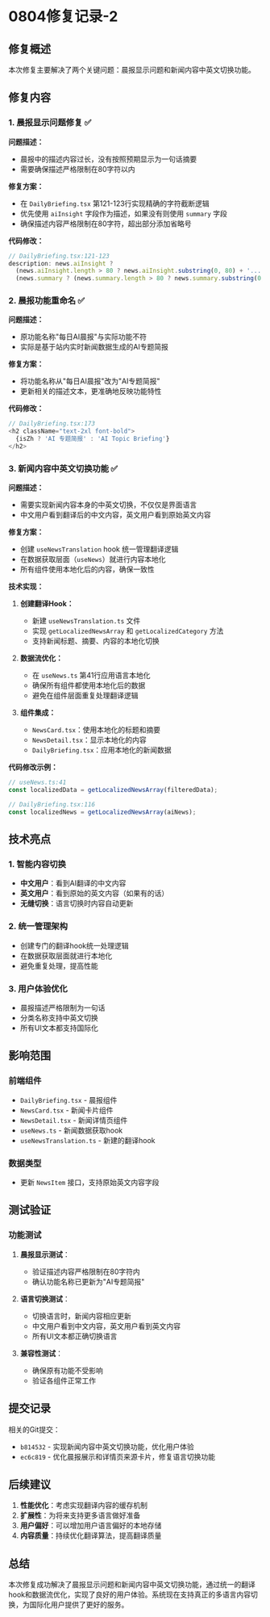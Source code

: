 # 0804修复记录-2

## 修复概述
本次修复主要解决了两个关键问题：晨报显示问题和新闻内容中英文切换功能。

## 修复内容

### 1. 晨报显示问题修复 ✅

**问题描述：**
- 晨报中的描述内容过长，没有按照预期显示为一句话摘要
- 需要确保描述严格限制在80字符以内

**修复方案：**
- 在 `DailyBriefing.tsx` 第121-123行实现精确的字符截断逻辑
- 优先使用 `aiInsight` 字段作为描述，如果没有则使用 `summary` 字段
- 确保描述内容严格限制在80字符，超出部分添加省略号

**代码修改：**
```typescript
// DailyBriefing.tsx:121-123
description: news.aiInsight ? 
  (news.aiInsight.length > 80 ? news.aiInsight.substring(0, 80) + '...' : news.aiInsight) :
  (news.summary ? (news.summary.length > 80 ? news.summary.substring(0, 80) + '...' : news.summary) : (isZh ? '暂无描述' : 'No description')),
```

### 2. 晨报功能重命名 ✅

**问题描述：**
- 原功能名称"每日AI晨报"与实际功能不符
- 实际是基于站内实时新闻数据生成的AI专题简报

**修复方案：**
- 将功能名称从"每日AI晨报"改为"AI专题简报"
- 更新相关的描述文本，更准确地反映功能特性

**代码修改：**
```typescript
// DailyBriefing.tsx:173
<h2 className="text-2xl font-bold">
  {isZh ? 'AI 专题简报' : 'AI Topic Briefing'}
</h2>
```

### 3. 新闻内容中英文切换功能 ✅

**问题描述：**
- 需要实现新闻内容本身的中英文切换，不仅仅是界面语言
- 中文用户看到翻译后的中文内容，英文用户看到原始英文内容

**修复方案：**
- 创建 `useNewsTranslation` hook 统一管理翻译逻辑
- 在数据获取层面（`useNews`）就进行内容本地化
- 所有组件使用本地化后的内容，确保一致性

**技术实现：**

1. **创建翻译Hook：**
   - 新建 `useNewsTranslation.ts` 文件
   - 实现 `getLocalizedNewsArray` 和 `getLocalizedCategory` 方法
   - 支持新闻标题、摘要、内容的本地化切换

2. **数据流优化：**
   - 在 `useNews.ts` 第41行应用语言本地化
   - 确保所有组件都使用本地化后的数据
   - 避免在组件层面重复处理翻译逻辑

3. **组件集成：**
   - `NewsCard.tsx`：使用本地化的标题和摘要
   - `NewsDetail.tsx`：显示本地化的内容
   - `DailyBriefing.tsx`：应用本地化的新闻数据

**代码修改示例：**
```typescript
// useNews.ts:41
const localizedData = getLocalizedNewsArray(filteredData);

// DailyBriefing.tsx:116
const localizedNews = getLocalizedNewsArray(aiNews);
```

## 技术亮点

### 1. 智能内容切换
- **中文用户**：看到AI翻译的中文内容
- **英文用户**：看到原始的英文内容（如果有的话）
- **无缝切换**：语言切换时内容自动更新

### 2. 统一管理架构
- 创建专门的翻译hook统一处理逻辑
- 在数据获取层面就进行本地化
- 避免重复处理，提高性能

### 3. 用户体验优化
- 晨报描述严格限制为一句话
- 分类名称支持中英文切换
- 所有UI文本都支持国际化

## 影响范围

### 前端组件
- `DailyBriefing.tsx` - 晨报组件
- `NewsCard.tsx` - 新闻卡片组件
- `NewsDetail.tsx` - 新闻详情页组件
- `useNews.ts` - 新闻数据获取hook
- `useNewsTranslation.ts` - 新建的翻译hook

### 数据类型
- 更新 `NewsItem` 接口，支持原始英文内容字段

## 测试验证

### 功能测试
1. **晨报显示测试**：
   - 验证描述内容严格限制在80字符内
   - 确认功能名称已更新为"AI专题简报"

2. **语言切换测试**：
   - 切换语言时，新闻内容相应更新
   - 中文用户看到中文内容，英文用户看到英文内容
   - 所有UI文本都正确切换语言

3. **兼容性测试**：
   - 确保原有功能不受影响
   - 验证各组件正常工作

## 提交记录

相关的Git提交：
- `b814532` - 实现新闻内容中英文切换功能，优化用户体验
- `ec6c819` - 优化晨报展示和详情页来源卡片，修复语言切换功能

## 后续建议

1. **性能优化**：考虑实现翻译内容的缓存机制
2. **扩展性**：为将来支持更多语言做好准备
3. **用户偏好**：可以增加用户语言偏好的本地存储
4. **内容质量**：持续优化翻译算法，提高翻译质量

## 总结

本次修复成功解决了晨报显示问题和新闻内容中英文切换功能，通过统一的翻译hook和数据流优化，实现了良好的用户体验。系统现在支持真正的多语言内容切换，为国际化用户提供了更好的服务。